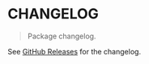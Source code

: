 # CHANGELOG

> Package changelog.

See [GitHub Releases](https://github.com/stdlib-js/stats-base-dists-normal-kurtosis/releases) for the changelog.